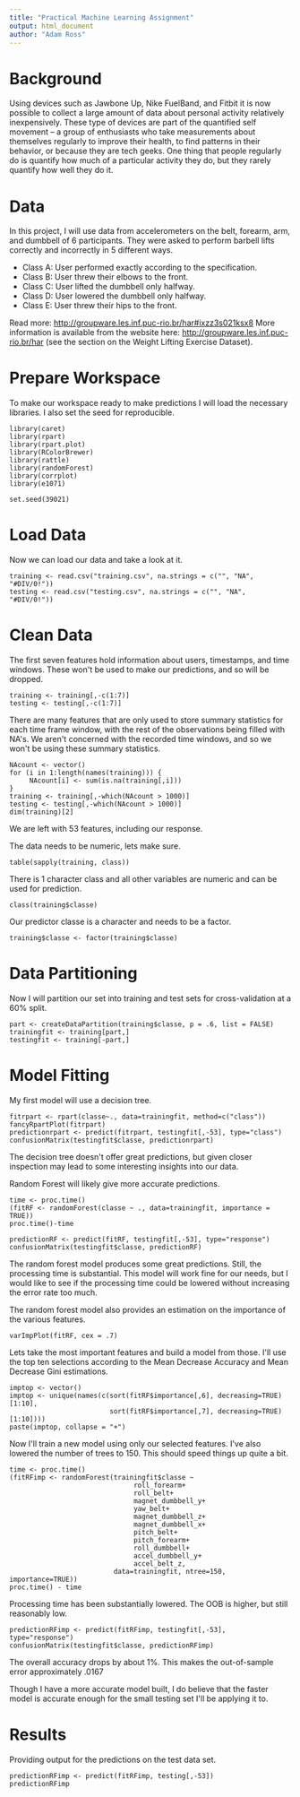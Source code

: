 ```yaml
---
title: "Practical Machine Learning Assignment"
output: html_document
author: "Adam Ross"
---
```


# Background
Using devices such as Jawbone Up, Nike FuelBand, and Fitbit it is now possible to collect a large amount of data about personal activity relatively inexpensively. These type of devices are part of the quantified self movement – a group of enthusiasts who take measurements about themselves regularly to improve their health, to find patterns in their behavior, or because they are tech geeks. One thing that people regularly do is quantify how much of a particular activity they do, but they rarely quantify how well they do it. 

# Data
In this project, I will use data from accelerometers on the belt, forearm, arm, and dumbbell of 6 participants. They were asked to perform barbell lifts correctly and incorrectly in 5 different ways. 

* Class A: User performed exactly according to the specification.
* Class B: User threw their elbows to the front.
* Class C: User lifted the dumbbell only halfway.
* Class D: User lowered the dumbbell only halfway.
* Class E: User threw their hips to the front.

Read more: http://groupware.les.inf.puc-rio.br/har#ixzz3s021ksx8
More information is available from the website here: http://groupware.les.inf.puc-rio.br/har (see the section on the Weight Lifting Exercise Dataset). 

# Prepare Workspace
To make our workspace ready to make predictions I will load the necessary libraries. I also set the seed for reproducible. 
```{r, message = FALSE}
library(caret)
library(rpart)
library(rpart.plot)
library(RColorBrewer)
library(rattle)
library(randomForest)
library(corrplot)
library(e1071)

set.seed(39021)
```

# Load Data
Now we can load our data and take a look at it.
```{r}
training <- read.csv("training.csv", na.strings = c("", "NA", "#DIV/0!"))
testing <- read.csv("testing.csv", na.strings = c("", "NA", "#DIV/0!"))
```

# Clean Data
The first seven features hold information about users, timestamps, and time windows. These won't be used to make our predictions, and so will be dropped.
```{r}
training <- training[,-c(1:7)]
testing <- testing[,-c(1:7)]
```

There are many features that are only used to store summary statistics for each time frame window, with the rest of the observations being filled with NA's. We aren't concerned with the recorded time windows, and so we won't be using these summary statistics.
```{r}
NAcount <- vector()
for (i in 1:length(names(training))) {
     NAcount[i] <- sum(is.na(training[,i]))
}
training <- training[,-which(NAcount > 1000)]
testing <- testing[,-which(NAcount > 1000)]
dim(training)[2]
```
We are left with 53 features, including our response.

The data needs to be numeric, lets make sure.
```{r}
table(sapply(training, class))
```
There is 1 character class and all other variables are numeric and can be used for prediction.

```{r}
class(training$classe)
```
Our predictor classe is a character and needs to be a factor.
```{r}
training$classe <- factor(training$classe)
```

# Data Partitioning
Now I will partition our set into training and test sets for cross-validation at a 60% split.
```{r}
part <- createDataPartition(training$classe, p = .6, list = FALSE)
trainingfit <- training[part,]
testingfit <- training[-part,]
```

# Model Fitting

My first model will use a decision tree.
```{r}
fitrpart <- rpart(classe~., data=trainingfit, method=c("class"))
fancyRpartPlot(fitrpart)
predictionrpart <- predict(fitrpart, testingfit[,-53], type="class")
confusionMatrix(testingfit$classe, predictionrpart)
```
The decision tree doesn't offer great predictions, but given closer inspection may lead to some interesting insights into our data.

Random Forest will likely give more accurate predictions.
```{r}
time <- proc.time()
(fitRF <- randomForest(classe ~ ., data=trainingfit, importance = TRUE))
proc.time()-time
```

```{r}
predictionRF <- predict(fitRF, testingfit[,-53], type="response")
confusionMatrix(testingfit$classe, predictionRF)
```
The random forest model produces some great predictions. Still, the processing time is substantial. This model will work fine for our needs, but I would like to see if the processing time could be lowered without increasing the error rate too much.

The random forest model also provides an estimation on the importance of the various features.
```{r}
varImpPlot(fitRF, cex = .7)
```

Lets take the most important features and build a model from those. I'll use the top ten selections according to the Mean Decrease Accuracy and Mean Decrease Gini estimations.
```{r}
imptop <- vector()
imptop <- unique(names(c(sort(fitRF$importance[,6], decreasing=TRUE)[1:10],
                         sort(fitRF$importance[,7], decreasing=TRUE)[1:10])))
paste(imptop, collapse = "+")
```

Now I'll train a new model using only our selected features. I've also lowered the number of trees to 150. This should speed things up quite a bit.
```{r}
time <- proc.time()
(fitRFimp <- randomForest(trainingfit$classe ~ 
                               roll_forearm+
                               roll_belt+
                               magnet_dumbbell_y+
                               yaw_belt+
                               magnet_dumbbell_z+
                               magnet_dumbbell_x+
                               pitch_belt+
                               pitch_forearm+
                               roll_dumbbell+
                               accel_dumbbell_y+
                               accel_belt_z,
                          data=trainingfit, ntree=150, importance=TRUE))
proc.time() - time
```
Processing time has been substantially lowered. The OOB is higher, but still reasonably low.
```{r}
predictionRFimp <- predict(fitRFimp, testingfit[,-53], type="response")
confusionMatrix(testingfit$classe, predictionRFimp)
```
The overall accuracy drops by about 1%. This makes the out-of-sample error approximately .0167

Though I have a more accurate model built, I do believe that the faster model is accurate enough for the small testing set I'll be applying it to.

# Results
Providing output for the predictions on the test data set.
```{r}
predictionRFimp <- predict(fitRFimp, testing[,-53])
predictionRFimp
```